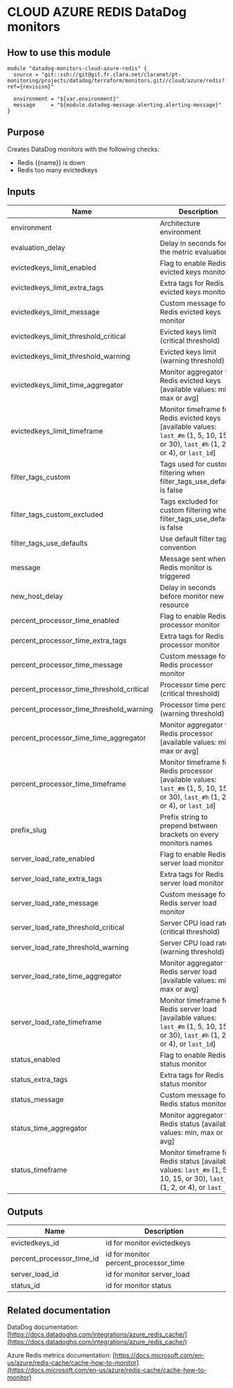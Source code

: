 # CLOUD AZURE REDIS DataDog monitors

## How to use this module

```
module "datadog-monitors-cloud-azure-redis" {
  source = "git::ssh://git@git.fr.clara.net/claranet/pt-monitoring/projects/datadog/terraform/monitors.git//cloud/azure/redis?ref={revision}"

  environment = "${var.environment}"
  message     = "${module.datadog-message-alerting.alerting-message}"
}

```

## Purpose

Creates DataDog monitors with the following checks:

- Redis {{name}} is down
- Redis too many evictedkeys

## Inputs

| Name | Description | Type | Default | Required |
|------|-------------|:----:|:-----:|:-----:|
| environment | Architecture environment | string | n/a | yes |
| evaluation\_delay | Delay in seconds for the metric evaluation | string | `"900"` | no |
| evictedkeys\_limit\_enabled | Flag to enable Redis evicted keys monitor | string | `"true"` | no |
| evictedkeys\_limit\_extra\_tags | Extra tags for Redis evicted keys monitor | list(string) | `[]` | no |
| evictedkeys\_limit\_message | Custom message for Redis evicted keys monitor | string | `""` | no |
| evictedkeys\_limit\_threshold\_critical | Evicted keys limit (critical threshold) | string | `"100"` | no |
| evictedkeys\_limit\_threshold\_warning | Evicted keys limit (warning threshold) | string | `"0"` | no |
| evictedkeys\_limit\_time\_aggregator | Monitor aggregator for Redis evicted keys [available values: min, max or avg] | string | `"avg"` | no |
| evictedkeys\_limit\_timeframe | Monitor timeframe for Redis evicted keys [available values: `last_#m` (1, 5, 10, 15, or 30), `last_#h` (1, 2, or 4), or `last_1d`] | string | `"last_5m"` | no |
| filter\_tags\_custom | Tags used for custom filtering when filter_tags_use_defaults is false | string | `"*"` | no |
| filter\_tags\_custom\_excluded | Tags excluded for custom filtering when filter_tags_use_defaults is false | string | `""` | no |
| filter\_tags\_use\_defaults | Use default filter tags convention | string | `"true"` | no |
| message | Message sent when a Redis monitor is triggered | string | n/a | yes |
| new\_host\_delay | Delay in seconds before monitor new resource | string | `"300"` | no |
| percent\_processor\_time\_enabled | Flag to enable Redis processor monitor | string | `"true"` | no |
| percent\_processor\_time\_extra\_tags | Extra tags for Redis processor monitor | list(string) | `[]` | no |
| percent\_processor\_time\_message | Custom message for Redis processor monitor | string | `""` | no |
| percent\_processor\_time\_threshold\_critical | Processor time percent (critical threshold) | string | `"80"` | no |
| percent\_processor\_time\_threshold\_warning | Processor time percent (warning threshold) | string | `"60"` | no |
| percent\_processor\_time\_time\_aggregator | Monitor aggregator for Redis processor [available values: min, max or avg] | string | `"min"` | no |
| percent\_processor\_time\_timeframe | Monitor timeframe for Redis processor [available values: `last_#m` (1, 5, 10, 15, or 30), `last_#h` (1, 2, or 4), or `last_1d`] | string | `"last_5m"` | no |
| prefix\_slug | Prefix string to prepend between brackets on every monitors names | string | `""` | no |
| server\_load\_rate\_enabled | Flag to enable Redis server load monitor | string | `"true"` | no |
| server\_load\_rate\_extra\_tags | Extra tags for Redis server load monitor | list(string) | `[]` | no |
| server\_load\_rate\_message | Custom message for Redis server load monitor | string | `""` | no |
| server\_load\_rate\_threshold\_critical | Server CPU load rate (critical threshold) | string | `"90"` | no |
| server\_load\_rate\_threshold\_warning | Server CPU load rate (warning threshold) | string | `"70"` | no |
| server\_load\_rate\_time\_aggregator | Monitor aggregator for Redis server load [available values: min, max or avg] | string | `"min"` | no |
| server\_load\_rate\_timeframe | Monitor timeframe for Redis server load [available values: `last_#m` (1, 5, 10, 15, or 30), `last_#h` (1, 2, or 4), or `last_1d`] | string | `"last_5m"` | no |
| status\_enabled | Flag to enable Redis status monitor | string | `"true"` | no |
| status\_extra\_tags | Extra tags for Redis status monitor | list(string) | `[]` | no |
| status\_message | Custom message for Redis status monitor | string | `""` | no |
| status\_time\_aggregator | Monitor aggregator for Redis status [available values: min, max or avg] | string | `"max"` | no |
| status\_timeframe | Monitor timeframe for Redis status [available values: `last_#m` (1, 5, 10, 15, or 30), `last_#h` (1, 2, or 4), or `last_1d`] | string | `"last_5m"` | no |

## Outputs

| Name | Description |
|------|-------------|
| evictedkeys\_id | id for monitor evictedkeys |
| percent\_processor\_time\_id | id for monitor percent_processor_time |
| server\_load\_id | id for monitor server_load |
| status\_id | id for monitor status |

## Related documentation

DataDog documentation: [https://docs.datadoghq.com/integrations/azure_redis_cache/](https://docs.datadoghq.com/integrations/azure_redis_cache/)

Azure Redis metrics documentation: [https://docs.microsoft.com/en-us/azure/redis-cache/cache-how-to-monitor](https://docs.microsoft.com/en-us/azure/redis-cache/cache-how-to-monitor)
